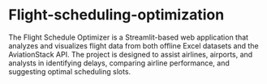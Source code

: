 # Flight-scheduling-optimization
The Flight Schedule Optimizer is a Streamlit-based web application that analyzes and visualizes flight data from both offline Excel datasets and the AviationStack API. The project is designed to assist airlines, airports, and analysts in identifying delays, comparing airline performance, and suggesting optimal scheduling slots.
